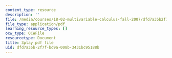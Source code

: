 ```yaml
---
content_type: resource
description: ''
file: /media/courses/18-02-multivariable-calculus-fall-2007/dfd7a35b2f7fbd9a008b3431bc95188b_0D4BbCa4gHo.pdf
file_type: application/pdf
learning_resource_types: []
ocw_type: OCWFile
resourcetype: Document
title: 3play pdf file
uid: dfd7a35b-2f7f-bd9a-008b-3431bc95188b
---
```

